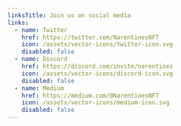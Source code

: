 ```yaml
---
linksTitle: Join us on social media
links:
  - name: Twitter
    href: https://twitter.com/NarentinesNFT
    icon: /assets/vector-icons/twitter-icon.svg
    disabled: false
  - name: Discord
    href: https://discord.com/invite/narentines
    icon: /assets/vector-icons/discord-icon.svg
    disabled: false
  - name: Medium
    href: https://medium.com/@NarentinesNFT
    icon: /assets/vector-icons/medium-icon.svg
    disabled: false
---
```

